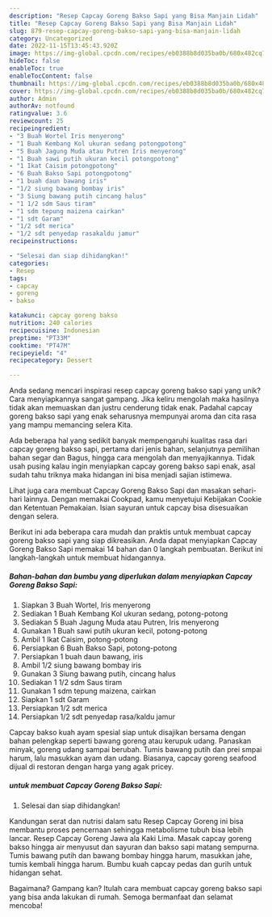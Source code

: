 ```yaml
---
description: "Resep Capcay Goreng Bakso Sapi yang Bisa Manjain Lidah"
title: "Resep Capcay Goreng Bakso Sapi yang Bisa Manjain Lidah"
slug: 879-resep-capcay-goreng-bakso-sapi-yang-bisa-manjain-lidah
category: Uncategorized
date: 2022-11-15T13:45:43.920Z
image: https://img-global.cpcdn.com/recipes/eb0388b8d035ba0b/680x482cq70/capcay-goreng-bakso-sapi-foto-resep-utama.jpg
hideToc: false
enableToc: true
enableTocContent: false
thumbnail: https://img-global.cpcdn.com/recipes/eb0388b8d035ba0b/680x482cq70/capcay-goreng-bakso-sapi-foto-resep-utama.jpg
cover: https://img-global.cpcdn.com/recipes/eb0388b8d035ba0b/680x482cq70/capcay-goreng-bakso-sapi-foto-resep-utama.jpg
author: Admin
authorAv: notfound
ratingvalue: 3.6
reviewcount: 25
recipeingredient:
- "3 Buah Wortel Iris menyerong"
- "1 Buah Kembang Kol ukuran sedang potongpotong"
- "5 Buah Jagung Muda atau Putren Iris menyerong"
- "1 Buah sawi putih ukuran kecil potongpotong"
- "1 Ikat Caisim potongpotong"
- "6 Buah Bakso Sapi potongpotong"
- "1 buah daun bawang iris"
- "1/2 siung bawang bombay iris"
- "3 Siung bawang putih cincang halus"
- "1 1/2 sdm Saus tiram"
- "1 sdm tepung maizena cairkan"
- "1 sdt Garam"
- "1/2 sdt merica"
- "1/2 sdt penyedap rasakaldu jamur"
recipeinstructions:

- "Selesai dan siap dihidangkan!"
categories:
- Resep
tags:
- capcay
- goreng
- bakso

katakunci: capcay goreng bakso 
nutrition: 240 calories
recipecuisine: Indonesian
preptime: "PT33M"
cooktime: "PT47M"
recipeyield: "4"
recipecategory: Dessert

---
```





Anda sedang mencari inspirasi resep capcay goreng bakso sapi yang unik? Cara menyiapkannya sangat gampang. Jika keliru mengolah maka hasilnya tidak akan memuaskan dan justru cenderung tidak enak. Padahal capcay goreng bakso sapi yang enak seharusnya mempunyai aroma dan cita rasa yang mampu memancing selera Kita.





Ada beberapa hal yang sedikit banyak mempengaruhi kualitas rasa dari capcay goreng bakso sapi, pertama dari jenis bahan, selanjutnya pemilihan bahan segar dan Bagus, hingga cara mengolah dan menyajikannya. Tidak usah pusing kalau ingin menyiapkan capcay goreng bakso sapi enak,      asal sudah tahu triknya maka hidangan ini bisa menjadi sajian istimewa.














Lihat juga cara membuat Capcay Goreng Bakso Sapi dan masakan sehari-hari lainnya. Dengan memakai Cookpad, kamu menyetujui Kebijakan Cookie dan Ketentuan Pemakaian. Isian sayuran untuk capcay bisa disesuaikan dengan selera.






Berikut ini ada beberapa cara mudah dan praktis untuk membuat capcay goreng bakso sapi yang siap dikreasikan. Anda dapat menyiapkan Capcay Goreng Bakso Sapi memakai 14 bahan dan 0 langkah pembuatan. Berikut ini langkah-langkah untuk membuat hidangannya.

<!--inarticleads1-->

##### Bahan-bahan dan bumbu yang diperlukan dalam menyiapkan Capcay Goreng Bakso Sapi:

1. Siapkan 3 Buah Wortel, Iris menyerong
1. Sediakan 1 Buah Kembang Kol ukuran sedang, potong-potong
1. Sediakan 5 Buah Jagung Muda atau Putren, Iris menyerong
1. Gunakan 1 Buah sawi putih ukuran kecil, potong-potong
1. Ambil 1 Ikat Caisim, potong-potong
1. Persiapkan 6 Buah Bakso Sapi, potong-potong
1. Persiapkan 1 buah daun bawang, iris
1. Ambil 1/2 siung bawang bombay iris
1. Gunakan 3 Siung bawang putih, cincang halus
1. Sediakan 1 1/2 sdm Saus tiram
1. Gunakan 1 sdm tepung maizena, cairkan
1. Siapkan 1 sdt Garam
1. Persiapkan 1/2 sdt merica
1. Persiapkan 1/2 sdt penyedap rasa/kaldu jamur


Capcay bakso kuah ayam spesial siap untuk disajikan bersama dengan bahan pelengkap seperti bawang goreng atau kerupuk udang. Panaskan minyak, goreng udang sampai berubah. Tumis bawang putih dan prei smpai harum, lalu masukkan ayam dan udang. Biasanya, capcay goreng seafood dijual di restoran dengan harga yang agak pricey. 

<!--inarticleads2-->

#####  untuk membuat Capcay Goreng Bakso Sapi:


1. Selesai dan siap dihidangkan!

Kandungan serat dan nutrisi dalam satu Resep Capcay Goreng ini bisa membantu proses pencernaan sehingga metabolisme tubuh bisa lebih lancar. Resep Capcay Goreng Jawa ala Kaki Lima. Masak capcay goreng bakso hingga air menyusut dan sayuran dan bakso sapi matang sempurna. Tumis bawang putih dan bawang bombay hingga harum, masukkan jahe, tumis kembali hingga harum. Bumbu kuah capcay pedas dan gurih untuk hidangan sehat. 

Bagaimana? Gampang kan? Itulah cara membuat capcay goreng bakso sapi yang bisa anda lakukan di rumah. Semoga bermanfaat dan selamat mencoba!
